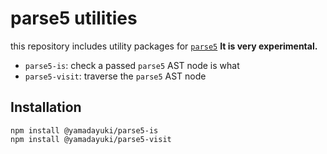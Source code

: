 # parse5 utilities

this repository includes utility packages for [`parse5`](https://github.com/inikulin/parse5)
**It is very experimental.**

- `parse5-is`: check a passed `parse5` AST node is what
- `parse5-visit`: traverse the `parse5` AST node

## Installation

```
npm install @yamadayuki/parse5-is
npm install @yamadayuki/parse5-visit
```
